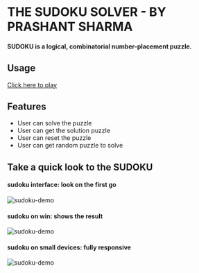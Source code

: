 # THE SUDOKU SOLVER - BY PRASHANT SHARMA

#### SUDOKU is a logical, combinatorial number-placement puzzle.

## Usage
<a href="https://prashant-sharma-tws.github.io/sudoku/">Click here to play</a>

## Features
<ul>
  <li>User can solve the puzzle</li>
  <li>User can get the solution puzzle</li>
  <li>User can reset the puzzle</li>
  <li>User can get random puzzle to solve</li>
</ul>

## Take a quick look to the SUDOKU

#### sudoku interface: look on the first go
<img src="https://user-images.githubusercontent.com/63180404/155189325-14d50e61-b175-4e10-bdfc-d58a34ea6c66.jpeg" alt="sudoku-demo" />

#### sudoku on win: shows the result
<img src="https://user-images.githubusercontent.com/63180404/155189312-285c4df1-17ed-41f3-9bc9-0e706af6f721.jpeg" alt="sudoku-demo" />

#### sudoku on small devices: fully responsive
<img src="https://user-images.githubusercontent.com/63180404/155189276-e5520fff-ef3d-432c-926f-ec0a7d27df99.jpeg" alt="sudoku-demo" />
